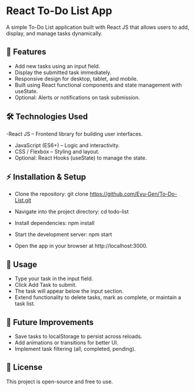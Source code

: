 # React To-Do List App

A simple To-Do List application built with React JS that allows users to add, display, and manage tasks dynamically.

## 🌟 Features

- Add new tasks using an input field.
- Display the submitted task immediately.
- Responsive design for desktop, tablet, and mobile.
- Built using React functional components and state management with useState.
- Optional: Alerts or notifications on task submission.

## 🛠 Technologies Used

-React JS – Frontend library for building user interfaces.
- JavaScript (ES6+) – Logic and interactivity.
- CSS / Flexbox – Styling and layout.
- Optional: React Hooks (useState) to manage the state.

## ⚡ Installation & Setup

- Clone the repository:
git clone https://github.com/Eyu-Gen/To-Do-List.git

- Navigate into the project directory:
cd todo-list

- Install dependencies:
npm install

- Start the development server:
npm start

- Open the app in your browser at http://localhost:3000.

## 📌 Usage

- Type your task in the input field.
- Click Add Task to submit.
- The task will appear below the input section.
- Extend functionality to delete tasks, mark as complete, or maintain a task list.

## 🔧 Future Improvements

- Save tasks to localStorage to persist across reloads.
- Add animations or transitions for better UI.
- Implement task filtering (all, completed, pending).

## 📄 License

This project is open-source and free to use.
